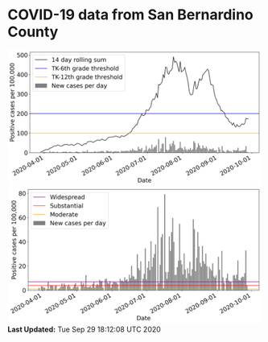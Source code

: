 # COVID-19 data from San Bernardino County
![image1](plots/graph.png)
![image2](plots/classification.png)
**Last Updated:** Tue Sep 29 18:12:08 UTC 2020